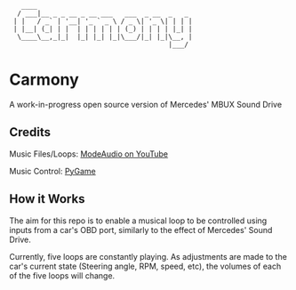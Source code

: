 ```
   ____                                       
  / ___|__ _ _ __ _ __ ___   ___  _ __  _   _ 
 | |   / _` | '__| '_ ` _ \ / _ \| '_ \| | | |
 | |__| (_| | |  | | | | | | (_) | | | | |_| |
  \____\__,_|_|  |_| |_| |_|\___/|_| |_|\__, |
                                        |___/
```

# Carmony
A work-in-progress open source version of Mercedes' MBUX Sound Drive

## Credits
Music Files/Loops: [ModeAudio on YouTube](https://www.youtube.com/watch?v=8b_Mv0cUEsc)

Music Control: [PyGame](https://github.com/pygame/pygame)

## How it Works
The aim for this repo is to enable a musical loop to be controlled using inputs from a car's OBD port, similarly to the effect of Mercedes' Sound Drive.

Currently, five loops are constantly playing. As adjustments are made to the car's current state (Steering angle, RPM, speed, etc), the volumes of each of the five loops will change.